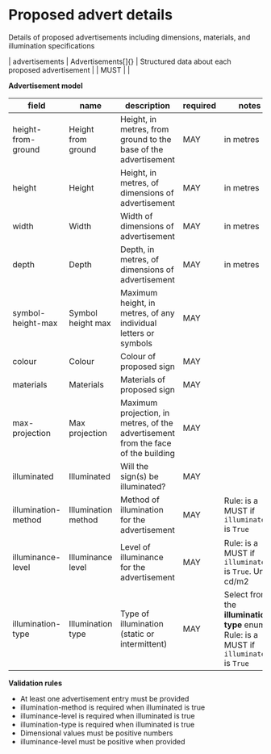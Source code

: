 # Proposed advert details

Details of proposed advertisements including dimensions, materials, and illumination specifications

| advertisements | Advertisements[]{} | Structured data about each proposed advertisement |  | MUST |  |


**Advertisement model**

field | name | description | required | notes
-- | -- | -- | -- | --
height-from-ground | Height from ground | Height, in metres, from ground to the base of the advertisement | MAY | in metres
height | Height | Height, in metres, of dimensions of advertisement | MAY | in metres
width | Width | Width of dimensions of advertisement | MAY | in metres
depth | Depth | Depth, in metres, of dimensions of advertisement | MAY | in metres
symbol-height-max | Symbol height max | Maximum height, in metres, of any individual letters or symbols | MAY | 
colour | Colour | Colour of proposed sign | MAY | 
materials | Materials | Materials of proposed sign | MAY | 
max-projection | Max projection | Maximum projection, in metres, of the advertisement from the face of the building | MAY | 
illuminated | Illuminated | Will the sign(s) be illuminated? | MAY | 
illumination-method | Illumination method | Method of illumination for the advertisement | MAY | Rule: is a MUST if `illuminated` is `True`
illuminance-level | Illuminance level | Level of illuminance for the advertisement | MAY | Rule: is a MUST if `illuminated` is `True`. Unit: cd/m2
illumination-type | Illumination type | Type of illumination (static or intermittent) | MAY | Select from the **illumination-type** enum. Rule: is a MUST if `illuminated` is `True`

**Validation rules**

- At least one advertisement entry must be provided
- illumination-method is required when illuminated is true
- illuminance-level is required when illuminated is true
- illumination-type is required when illuminated is true
- Dimensional values must be positive numbers
- illuminance-level must be positive when provided